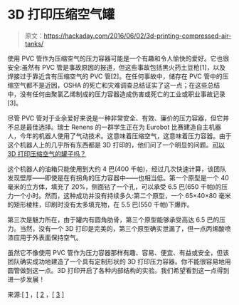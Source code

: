 # 3D 打印压缩空气罐

> 原文：<https://hackaday.com/2016/06/02/3d-printing-compressed-air-tanks/>

使用 PVC 管作为压缩空气的压力容器可能是一个有趣和令人愉快的爱好。它也很安全:虽然有 PVC 管是事故原因的报道，但这些事故包括黑火药土豆枪[1]，以及焊接过于靠近含有压缩空气的 PVC 管[2]。在任何事故中，储存在 PVC 管中的压缩空气都不是近因，OSHA 的死亡和灾难调查总结证实了这一点；在这些总结中，没有任何由聚氯乙烯制成的压力容器造成伤害或死亡的工业或职业事故记录[3]。

尽管 PVC 管对于业余爱好来说是一种非常安全、有效、廉价的压力容器，但它并不总是最佳选择。瑞士 Renens 的一群学生正在为 Eurobot 比赛建造自主机器人，今年的机器人使用了气动技术。这意味着压缩空气，这意味着压力容器。由于这个机器人上的几乎所有东西都是 3D 打印的，他们问了一个明显的问题。[可以 3D 打印压缩空气的罐子吗？](http://www.cvra.ch/blog/2016/airtank)

这个机器人的油箱只能使用到大约 4 巴(400 千帕)，经过几次快速计算，该团队发现壁厚——即使是在有拐角的压力容器中——也相当低。第一个原型是一个 40 毫米的立方体，填充了 20%，侧面钻了一个孔，可以承受 6.5 巴(650 千帕)的压力一个小时。然而，这种成功并没有持续多久:第二个原型，一个 65×40×80 毫米的矩形棱柱，印刷时没有太多填充物，在 5.5 巴(550 千帕)下爆炸。

第三次是魅力所在，由于罐内有圆角肋骨，第三个原型能够承受高达 6.5 巴的压力。当然，没有一个 3D 打印是完美的，第三个原型确实泄漏了，但一点丙烯酸喷漆应用于外表面保持空气。

虽然它不像使用 PVC 管作为压力容器那样有趣、容易、便宜、有益或安全，但该团队确实成功地建造了一个具有定制形状的 3D 打印压力容器。你不能很容易地用圆管做到这一点。3D 打印开启了各种内部结构的实验。我们希望看到这一点得到进一步发展！

来源:[ [1](http://www.justicenewsflash.com/2009/09/09/florida-construction-accident-lawyer_200909092071.html) ，[ [2](http://www.justicenewsflash.com/2009/09/09/florida-construction-accident-lawyer_200909092071.html) ，[ [3](https://www.osha.gov/pls/imis/accidentsearch.html) ]